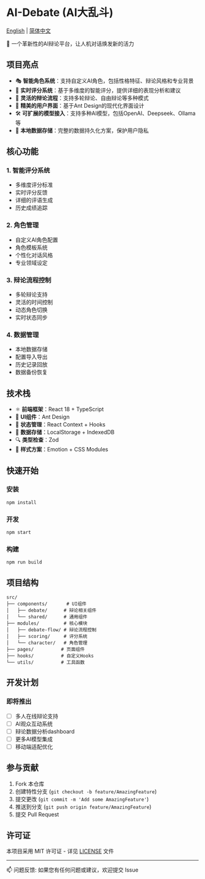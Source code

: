 # AI-Debate (AI大乱斗)

[English](README.md) | [简体中文](README.zh-CN.md)

🤖 一个革新性的AI辩论平台，让人机对话焕发新的活力

## 项目亮点

- 🎭 **智能角色系统**：支持自定义AI角色，包括性格特征、辩论风格和专业背景
- 🎯 **实时评分系统**：基于多维度的智能评分，提供详细的表现分析和建议
- 🔄 **灵活的辩论流程**：支持多轮辩论、自由辩论等多种模式
- 🎨 **精美的用户界面**：基于Ant Design的现代化界面设计
- 🛠 **可扩展的模型接入**：支持多种AI模型，包括OpenAI、Deepseek、Ollama等
- 💾 **本地数据存储**：完整的数据持久化方案，保护用户隐私

## 核心功能

### 1. 智能评分系统
- 多维度评分标准
- 实时评分反馈
- 详细的评语生成
- 历史成绩追踪

### 2. 角色管理
- 自定义AI角色配置
- 角色模板系统
- 个性化对话风格
- 专业领域设定

### 3. 辩论流程控制
- 多轮辩论支持
- 灵活的时间控制
- 动态角色切换
- 实时状态同步

### 4. 数据管理
- 本地数据存储
- 配置导入导出
- 历史记录回放
- 数据备份恢复

## 技术栈

- ⚛️ **前端框架**：React 18 + TypeScript
- 🎨 **UI组件**：Ant Design
- 🧠 **状态管理**：React Context + Hooks
- 💾 **数据存储**：LocalStorage + IndexedDB
- 🔍 **类型检查**：Zod
- 💅 **样式方案**：Emotion + CSS Modules

## 快速开始

### 安装
```bash
npm install
```

### 开发
```bash
npm start
```

### 构建
```bash
npm run build
```

## 项目结构

```
src/
├── components/       # UI组件
│   ├── debate/      # 辩论相关组件
│   └── shared/      # 通用组件
├── modules/         # 核心模块
│   ├── debate-flow/ # 辩论流程控制
│   ├── scoring/     # 评分系统
│   └── character/   # 角色管理
├── pages/          # 页面组件
├── hooks/          # 自定义Hooks
└── utils/          # 工具函数
```

## 开发计划

### 即将推出
- [ ] 多人在线辩论支持
- [ ] AI观众互动系统
- [ ] 辩论数据分析dashboard
- [ ] 更多AI模型集成
- [ ] 移动端适配优化

## 参与贡献

1. Fork 本仓库
2. 创建特性分支 (`git checkout -b feature/AmazingFeature`)
3. 提交更改 (`git commit -m 'Add some AmazingFeature'`)
4. 推送到分支 (`git push origin feature/AmazingFeature`)
5. 提交 Pull Request

## 许可证

本项目采用 MIT 许可证 - 详见 [LICENSE](LICENSE) 文件

---

📫 问题反馈: 如果您有任何问题或建议，欢迎提交 Issue 